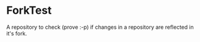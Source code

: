 # ForkTest
A repository to check (prove :-p) if  changes in a repository are reflected in it's fork.
